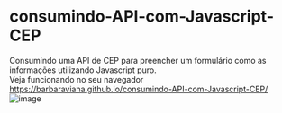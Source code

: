 # consumindo-API-com-Javascript-CEP
Consumindo uma API de CEP para preencher um formulário como as informações utilizando Javascript puro.<br>
Veja funcionando no seu navegador<br>
https://barbaraviana.github.io/consumindo-API-com-Javascript-CEP/<br>
![image](https://user-images.githubusercontent.com/81521722/200435218-b57b240a-885f-439e-a433-58f8e54f4ef1.png)



